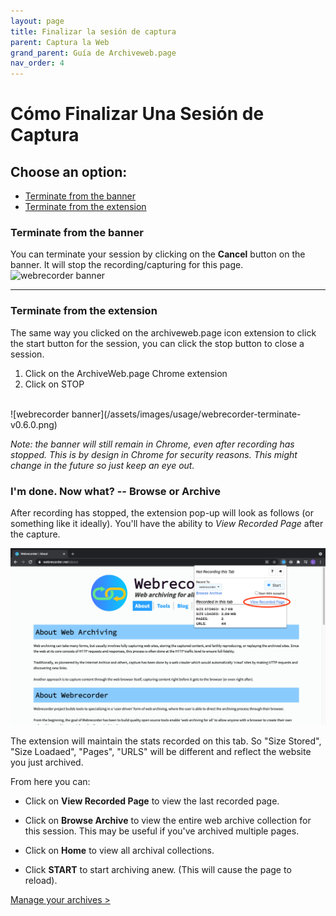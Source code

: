```yaml
---
layout: page
title: Finalizar la sesión de captura
parent: Captura la Web
grand_parent: Guía de Archiveweb.page
nav_order: 4
---
```



# Cómo Finalizar Una Sesión de Captura 
## Choose an option:
* [Terminate from the banner](#terminate_banner)
* [Terminate from the extension](#terminate_extension)



### <a id="terminate_banner">Terminate from the banner</a>
You can terminate your session by clicking on the <b>Cancel</b> button on the banner. It will stop the recording/capturing for this page.
<br>
![webrecorder banner](/assets/images/usage/wr-banner-terminate.png)

--- 

### <a id="terminate_extension">Terminate from the extension</a>
The same way you clicked on the archiveweb.page icon extension to click the start button for the session, you can click the stop button to close a session.


1. Click on the ArchiveWeb.page Chrome extension
2. Click on STOP
<br>
![webrecorder banner](/assets/images/usage/webrecorder-terminate-v0.6.0.png)

*Note: the banner will still remain in Chrome, even after recording has stopped. This is by design in Chrome for security reasons. This might change in the future so just keep an eye out.*


### I'm done. Now what? -- Browse or Archive 

After recording has stopped, the extension pop-up will look as follows (or something like it ideally). You'll have the ability to <i>View Recorded Page</i> after the capture.

![Screenshot of archiveweb.page extension interface over the webrecorder website.](/assets/images/usage/webrecorder-terminate-v0.6.0-1.png)


The extension will maintain the stats recorded on this tab. So "Size Stored", "Size Loadaed", "Pages", "URLS" will be different and reflect the website you just archived.


From here you can:

- Click on **View Recorded Page** to view the last recorded page.

- Click on **Browse Archive** to view the entire web archive collection for this session. This may be useful if you've archived multiple pages.

- Click on **Home** to view all archival collections.

- Click **START** to start archiving anew. (This will cause the page to reload).


[Manage your archives >](/guide/managing)